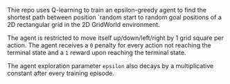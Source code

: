 
Thie repo uses Q-learning to train an epsilon-greedy agent to find the shortest path between position `random start to random goal positions of a 2D rectangular grid in the 2D GridWorld environment.

The agent is restricted to move itself up/down/left/right by 1 grid square per action. The agent receives a `0` penalty for every action not reaching the terminal state and a `1` reward upon reaching the terminal state.

The agent exploration parameter `epsilon` also decays by a multiplicative constant after every training episode. 


